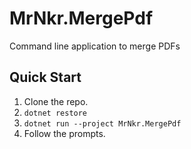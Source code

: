 # MrNkr.MergePdf

Command line application to merge PDFs

## Quick Start

1. Clone the repo.
2. `dotnet restore`
3. `dotnet run --project MrNkr.MergePdf`
4. Follow the prompts.
